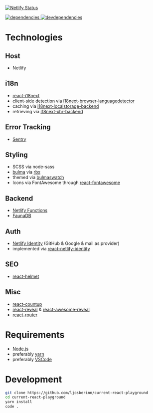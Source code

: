 [![Netlify Status][netlify-image] ][netlify-url]

[![dependencies][dependencies-image] ][dependencies-url]
[![devdependencies][devdependencies-image] ][devdependencies-url]

[dependencies-image]: https://david-dm.org/ljosberinn/current-react-playground.png
[dependencies-url]: https://david-dm.org/ljosberinn/current-react-playground
[devdependencies-image]: https://david-dm.org/ljosberinn/current-react-playground/dev-status.png
[devdependencies-url]: https://david-dm.org/ljosberinn/current-react-playground#info=devDependencies
[netlify-image]: https://api.netlify.com/api/v1/badges/20ce39dc-d1d4-4bb9-a5ee-6c3d613e3ed6/deploy-status
[netlify-url]: https://app.netlify.com/sites/trusting-austin-d942b1/deploys

# Technologies

## Host

- Netlify

## i18n

- [react-i18next](https://github.com/i18next/react-i18next)
- client-side detection via [i18next-browser-languagedetector](https://github.com/i18next/i18next-browser-languageDetector)
- caching via [i18next-localstorage-backend](https://github.com/i18next/i18next-localstorage-backend)
- retrieving via [i18next-xhr-backend](https://github.com/i18next/i18next-xhr-backend)

## Error Tracking

- [Sentry](https://sentry.io/)

## Styling

- SCSS via node-sass
- [bulma](https://bulma.io/) via [rbx](https://github.com/dfee/rbx)
- themed via [bulmaswatch](https://github.com/jenil/bulmaswatch)
- Icons via FontAwesome through [react-fontawesome](https://github.com/FortAwesome/react-fontawesome)

## Backend

- [Netlify Functions](https://www.netlify.com/products/functions/)
- [FaunaDB](https://fauna.com/)

## Auth

- [Netlify Identity](https://docs.netlify.com/visitor-access/identity/) (GitHub & Google & mail as provider)
- implemented via [react-netlify-identity](https://github.com/sw-yx/react-netlify-identity)

## SEO

- [react-helmet](https://github.com/nfl/react-helmet)

## Misc

- [react-countup](https://github.com/glennreyes/react-countup)
- [react-reveal](https://www.react-reveal.com/docs/) & [react-awesome-reveal](https://github.com/dennismorello/react-awesome-reveal)
- [react-router](https://reacttraining.com/react-router/web/guides/quick-start)

# Requirements

- [Node.js](https://nodejs.org/en/)
- preferably [yarn](https://yarnpkg.com/en/)
- preferably [VSCode](https://code.visualstudio.com/insiders/)

# Development

```bash
git clone https://github.com/ljosberinn/current-react-playground
cd current-react-playground
yarn install
code .
```
